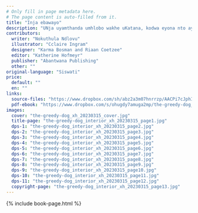 ```yaml
---
# Only fill in page metadata here.
# The page content is auto-filled from it.
title: "Inja ebawayo"
description: "UNja uyamthanda umhlobo wakhe uKatana, kodwa eyona nto ayithanda ngaphezulu kukutya. Ingaba koda kube nini ukatana emnyamezele lo mhlobo wakhe urhala kakhulu, kungakhange kubekho nto imbi yenzekayo?"
contributors:
  writer: "Nokuthula Ndlovu"
  illustrator: "Cclaire Ingram"
  designer: "Karma Bosman and Riaan Coetzee"
  editor: "Katherine Hofmeyr"
  publisher: "Abantwana Publishing"
  other: ""
original-language: "Siswati"
price:
  default: ""
  en: ""
links:
  source-files: "https://www.dropbox.com/sh/abz2a3m07hnrrzp/AACPi7cJphISHRbq2T5YqtVca?dl=0"
  pdf-ebook: "https://www.dropbox.com/s/ohugdy7amuga2mp/the-greedy-dog_xh_20230315.pdf?dl=0"
images:
  cover: "the-greedy-dog_xh_20230315_cover.jpg"
  title-page: "the-greedy-dog_interior_xh_20230315_page1.jpg"
  dps-1: "the-greedy-dog_interior_xh_20230315_page2.jpg"
  dps-2: "the-greedy-dog_interior_xh_20230315_page3.jpg"
  dps-3: "the-greedy-dog_interior_xh_20230315_page4.jpg"
  dps-4: "the-greedy-dog_interior_xh_20230315_page5.jpg"
  dps-5: "the-greedy-dog_interior_xh_20230315_page6.jpg"
  dps-6: "the-greedy-dog_interior_xh_20230315_page7.jpg"
  dps-7: "the-greedy-dog_interior_xh_20230315_page8.jpg"
  dps-8: "the-greedy-dog_interior_xh_20230315_page9.jpg"
  dps-9: "the-greedy-dog_interior_xh_20230315_page10.jpg"
  dps-10: "the-greedy-dog_interior_xh_20230315_page11.jpg"
  dps-11: "the-greedy-dog_interior_xh_20230315_page12.jpg"
  copyright-page: "the-greedy-dog_interior_xh_20230315_page13.jpg"
---
```


{% include book-page.html %}



